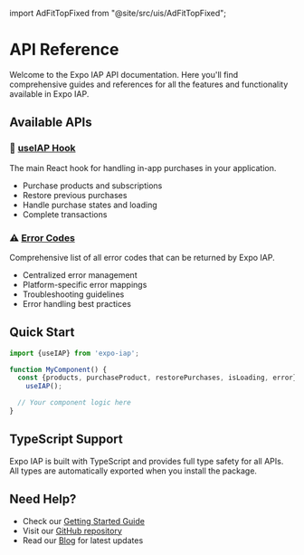 import AdFitTopFixed from "@site/src/uis/AdFitTopFixed";

# API Reference

<AdFitTopFixed />

Welcome to the Expo IAP API documentation. Here you'll find comprehensive guides and references for all the features and functionality available in Expo IAP.

## Available APIs

### 🎣 [useIAP Hook](./use-iap)

The main React hook for handling in-app purchases in your application.

- Purchase products and subscriptions
- Restore previous purchases
- Handle purchase states and loading
- Complete transactions

### ⚠️ [Error Codes](./error-codes)

Comprehensive list of all error codes that can be returned by Expo IAP.

- Centralized error management
- Platform-specific error mappings
- Troubleshooting guidelines
- Error handling best practices

## Quick Start

```javascript
import {useIAP} from 'expo-iap';

function MyComponent() {
  const {products, purchaseProduct, restorePurchases, isLoading, error} =
    useIAP();

  // Your component logic here
}
```

## TypeScript Support

Expo IAP is built with TypeScript and provides full type safety for all APIs. All types are automatically exported when you install the package.

## Need Help?

- Check our [Getting Started Guide](/docs/intro)
- Visit our [GitHub repository](https://github.com/hyochan/expo-iap)
- Read our [Blog](/blog) for latest updates

